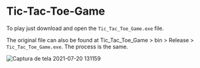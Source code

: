 # Tic-Tac-Toe-Game

To play just download and open the `Tic_Tac_Toe_Game.exe` file.

The original file can also be found at Tic_Tac_Toe_Game > bin > Release > `Tic_Tac_Toe_Game.exe`. The process is the same. 


![Captura de tela 2021-07-20 131159](https://user-images.githubusercontent.com/85642694/126360193-56b75e9d-47ac-4e79-b6ae-760ab9ea5192.png)
